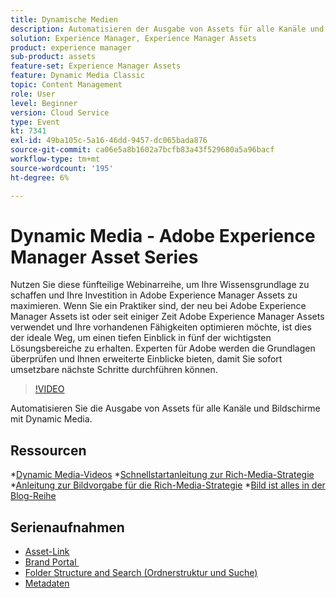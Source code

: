 ```yaml
---
title: Dynamische Medien
description: Automatisieren der Ausgabe von Assets für alle Kanäle und Bildschirme
solution: Experience Manager, Experience Manager Assets
product: experience manager
sub-product: assets
feature-set: Experience Manager Assets
feature: Dynamic Media Classic
topic: Content Management
role: User
level: Beginner
version: Cloud Service
type: Event
kt: 7341
exl-id: 49ba105c-5a16-46dd-9457-dc065bada876
source-git-commit: ca06e5a8b1602a7bcfb83a43f529680a5a96bacf
workflow-type: tm+mt
source-wordcount: '195'
ht-degree: 6%

---
```


# Dynamic Media - Adobe Experience Manager Asset Series

Nutzen Sie diese fünfteilige Webinarreihe, um Ihre Wissensgrundlage zu schaffen und Ihre Investition in Adobe Experience Manager Assets zu maximieren. Wenn Sie ein Praktiker sind, der neu bei Adobe Experience Manager Assets ist oder seit einiger Zeit Adobe Experience Manager Assets verwendet und Ihre vorhandenen Fähigkeiten optimieren möchte, ist dies der ideale Weg, um einen tiefen Einblick in fünf der wichtigsten Lösungsbereiche zu erhalten. Experten für Adobe werden die Grundlagen überprüfen und Ihnen erweiterte Einblicke bieten, damit Sie sofort umsetzbare nächste Schritte durchführen können.

>[!VIDEO](https://video.tv.adobe.com/v/332132/?quality=12&learn=on&hidetitle=true)

Automatisieren Sie die Ausgabe von Assets für alle Kanäle und Bildschirme mit Dynamic Media.

## Ressourcen

*[Dynamic Media-Videos](https://experienceleague.adobe.com/docs/experience-manager-learn/assets/dynamic-media/dynamic-media-overview-feature-video-use.html#dynamic-media)
*[Schnellstartanleitung zur Rich-Media-Strategie](https://www.adobe.com/content/dam/www/us/en/experience-manager/pdfs/dynamic-media-kickstart-guide-2019.pdf)
*[Anleitung zur Bildvorgabe für die Rich-Media-Strategie](https://www.adobe.com/content/dam/www/us/en/experience-manager/pdfs/dynamic-media-image-preset-guide.pdf)
*[Bild ist alles in der Blog-Reihe](https://business.adobe.com/blog/basics/image-is-everything-part-1-has-your-rich-media-strategy-expired)

## Serienaufnahmen

* [Asset-Link](asset-link.md)
* [Brand Portal ](brand-portal.md)
* [Folder Structure and Search (Ordnerstruktur und Suche)](folder-structure-search.md)
* [Metadaten](metadata.md)
